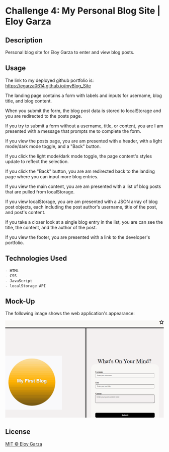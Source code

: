 # Challenge 4: My Personal Blog Site | Eloy Garza

## Description

Personal blog site for Eloy Garza to enter and view blog posts.

## Usage

The link to my deployed github portfolio is: https://egarza0614.github.io/myBlog_Site

The landing page contains a form with labels and inputs for username, blog title, and blog content.

When you submit the form, the blog post data is stored to localStorage and you are redirected to the posts page.

If you try to submit a form without a username, title, or content, you are I am presented with a message that prompts me to complete the form.

If you view the posts page, you are am presented with a header, with a light mode/dark mode toggle, and a "Back" button.

If you click the light mode/dark mode toggle, the page content's styles update to reflect the selection.

If you click the "Back" button, you are am redirected back to the landing page where you can input more blog entries.

If you view the main content, you are am presented with a list of blog posts that are pulled from localStorage.

If you view localStorage, you are am presented with a JSON array of blog post objects, each including the post author's username, title of the post, and post's content.

If you take a closer look at a single blog entry in the list,
you are can see the title, the content, and the author of the post.

If you view the footer, you are presented with a link to the developer's portfolio.


## Technologies Used
    - HTML
    - CSS
    - JavaScript
    - localStorage API

## Mock-Up

The following image shows the web application's appearance:

![portfolio mockup](./assets/images/mockup_myBlog.png)

## License

[MIT © Eloy Garza](../LICENSE)